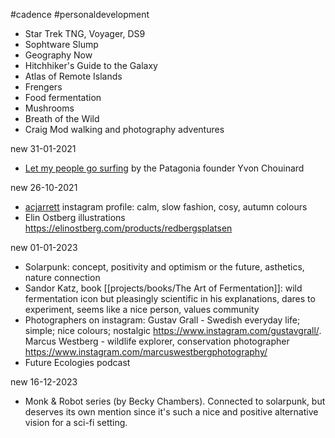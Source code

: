 #cadence #personaldevelopment 
- Star Trek TNG, Voyager, DS9
- Sophtware Slump
- Geography Now
- Hitchhiker's Guide to the Galaxy
- Atlas of Remote Islands
- Frengers
- Food fermentation
- Mushrooms
- Breath of the Wild
- Craig Mod walking and photography adventures

new 31-01-2021
- [Let my people go surfing](projects/books/Let%20my%20people%20go%20surfing.md) by the Patagonia founder Yvon Chouinard

new 26-10-2021
- [acjarrett](https://www.instagram.com/acjarrett/) instagram profile: calm, slow fashion, cosy, autumn colours
- Elin Ostberg illustrations https://elinostberg.com/products/redbergsplatsen

new 01-01-2023
- Solarpunk: concept, positivity and optimism or the future, asthetics, nature connection
- Sandor Katz, book [[projects/books/The Art of Fermentation]]: wild fermentation icon but pleasingly scientific in his explanations, dares to experiment, seems like a nice person, values community
- Photographers on instagram: Gustav Grall - Swedish everyday life; simple; nice colours; nostalgic https://www.instagram.com/gustavgrall/. Marcus Westberg - wildlife explorer, conservation photographer https://www.instagram.com/marcuswestbergphotography/
- Future Ecologies podcast

new 16-12-2023
- Monk & Robot series (by Becky Chambers). Connected to solarpunk, but deserves its own mention since it's such a nice and positive alternative vision for a sci-fi setting. 